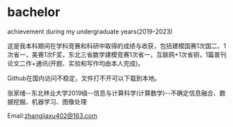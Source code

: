 # bachelor
achievement during my undergraduate years(2019-2023)



这是我本科期间在学科竞赛和科研中取得的成绩与收获，包括建模国赛1次国二、1次省一，美赛1次F奖，东北三省数学建模竞赛1次省一，互联网+1次省铜，1篇普刊论文二作+通讯(开题、实验和写作均由本人完成)。

Github在国内访问不稳定，文件打不开可以下载到本地。

张家绪--东北林业大学2019级--信息与计算科学(计算数学)--不确定信息融合、数据挖掘、机器学习、图像处理

Email:zhangjiaxu402@163.com
